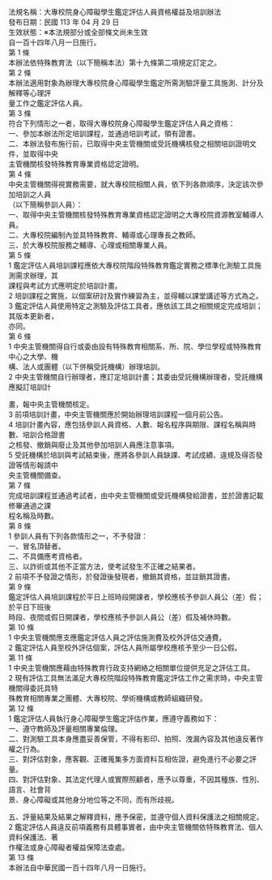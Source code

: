 法規名稱：大專校院身心障礙學生鑑定評估人員資格權益及培訓辦法  
發布日期：民國 113 年 04 月 29 日  
生效狀態：※本法規部分或全部條文尚未生效  
自一百十四年八月一日施行。  
第 1 條  
本辦法依特殊教育法（以下簡稱本法）第十九條第二項規定訂定之。  
第 2 條  
本辦法適用對象為辦理大專校院身心障礙學生鑑定所需測驗評量工具施測、計分及解釋等心理評  
量工作之鑑定評估人員。  
第 3 條  
符合下列情形之一者，取得大專校院身心障礙學生鑑定評估人員之資格：  
一、參加本辦法所定培訓課程，並通過培訓考試，領有證書。  
二、本辦法發布施行前，已取得中央主管機關或受託機構核發之相關培訓證明文件，並取得中央  
主管機關核發特殊教育專業資格認定證明。  
第 4 條  
中央主管機關得視實務需要，就大專校院相關人員，依下列各款順序，決定該次參加培訓之人員  
（以下簡稱參訓人員）：  
一、取得中央主管機關核發特殊教育專業資格認定證明之大專校院資源教室輔導人員。  
二、大專校院編制內並具特殊教育、輔導或心理專長之教師。  
三、於大專校院服務之輔導、心理或相關專業人員。  
第 5 條  
1 鑑定評估人員培訓課程應依大專校院階段特殊教育鑑定實務之標準化測驗工具施測需求辦理，其  
課程與考試方式應明定於培訓計畫。  
2 培訓課程之實施，以個案研討及實作練習為主，並得輔以課堂講述等方式為之。  
3 鑑定評估人員使用特定之測驗及評估工具者，應依該工具之相關規定完成培訓；其版本更新者，  
亦同。  
第 6 條  
1 中央主管機關得自行或委由設有特殊教育相關系、所、院、學位學程或特殊教育中心之大學、機  
構、法人或團體（以下併稱受託機構）辦理培訓。  
2 中央主管機關自行辦理者，應訂定培訓計畫；其委由受託機構辦理者，受託機構應擬訂培訓計  


畫，報中央主管機關核定。  
3 前項培訓計畫，中央主管機關應於開始辦理培訓課程一個月前公告。  
4 培訓計畫內容，應包括參訓人員資格、人數、報名程序與期限、課程名稱與時數、培訓合格證書  
之核發、撤銷與廢止及其他參加培訓人員應注意事項。  
5 受託機構於培訓與考試結束後，應將各參訓人員缺課、考試成績、違規及得否發證等情形報請中  
央主管機關備查。  
第 7 條  
完成培訓課程並通過考試者，由中央主管機關或受託機構發給證書，並於證書記載修畢通過之課  
程名稱及時數。  
第 8 條  
1 參訓人員有下列各款情形之一，不予發證：  
一、冒名頂替者。  
二、不具備應考資格者。  
三、以詐術或其他不正當方法，使考試發生不正確之結果者。  
2 前項不予發證之情形，於發證後發現者，撤銷其資格，並註銷其證書。  
第 9 條  
鑑定評估人員培訓課程於平日上班時段開課者，學校應核予參訓人員公（差）假；於平日下班後  
時段、夜間或假日開課者，學校應核予參訓人員公（差）假及補休時數。  
第 10 條  
1 中央主管機關應支應鑑定評估人員之評估施測費及校外評估交通費。  
2 鑑定評估人員至校外評估個案，評估人員所屬學校應核予至少一日公假。  
第 11 條  
1 中央主管機關應藉由特殊教育行政支持網絡之相關單位提供充足之評估工具。  
2 現有評估工具無法滿足大專校院階段特殊教育鑑定評估工作之需求時，中央主管機關得委託具特  
殊教育相關專業之團體、大專校院、學術機構或教師組織研發。  
第 12 條  
1 鑑定評估人員執行身心障礙學生鑑定評估作業，應遵守義務如下：  
一、遵守教師及評量相關專業倫理。  
二、對測驗工具本身應盡妥善保管，不得有影印、拍照、洩漏內容及其他違反著作權之行為。  
三、對評估對象，應客觀、正確蒐集多方面資料互相佐證，避免進行不必要之評量。  
四、對評估對象、其法定代理人或實際照顧者，應予以尊重，不因其種族、性別、語言、社會背  
景、身心障礙或其他身分地位等之不同，而有所歧視。  


五、評量結果及結果之解釋資料，應予保密，並遵守個人資料保護法之相關規定。  
2 鑑定評估人員違反前項義務有具體事實者，由中央主管機關依特殊教育法、個人資料保護法、著  
作權法或身心障礙者權益保障法查處。  
第 13 條  
本辦法自中華民國一百十四年八月一日施行。  


